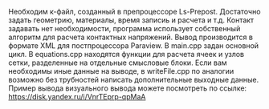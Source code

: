 Необходим к-файл, созданный в препроцессоре Ls-Prepost. Достаточно задать геометрию, материалы, время записиь и расчета и т.д.
Контакт задавать нет необходимости, программа использует собственный алгоритм для расчета контактных напряжений. 
Вывод производится в формате XML для постпроцессора Paraview. 
В main.cpp задан основной цикл. 
В equations.cpp находятся функции для расчета ячеек и узлов сетки, разделенные на отдельные смысловые блоки. 
Если вам необходимы иные данные на выводе, в writeFile.cpp по аналогии возможно без трубностей написать дополнительные выходные данные.
Пример вывода визуального вывода можете посмотреть по ссылке: https://disk.yandex.ru/i/VnrTEprp-qpMaA
